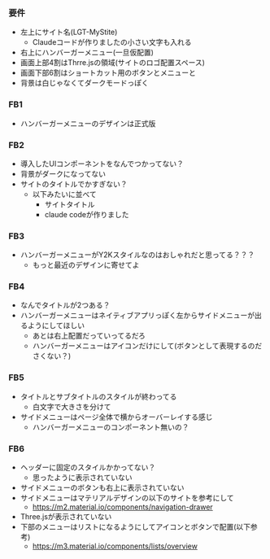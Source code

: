 ### 要件
- 左上にサイト名(LGT-MyStite)
    - Claudeコードが作りましたの小さい文字も入れる
- 右上にハンバーガーメニュー(一旦仮配置)
- 画面上部4割はThrre.jsの領域(サイトのロゴ配置スペース)
- 画面下部6割はショートカット用のボタンとメニューと
- 背景は白じゃなくてダークモードっぽく

### FB1
- ハンバーガーメニューのデザインは正式版

### FB2
- 導入したUIコンポーネントをなんでつかってない？
- 背景がダークになってない
- サイトのタイトルでかすぎない？
    - 以下みたいに並べて
      - サイトタイトル
      - claude codeが作りました

### FB3
- ハンバーガーメニューがY2Kスタイルなのはおしゃれだと思ってる？？？
  - もっと最近のデザインに寄せてよ

### FB4
- なんでタイトルが2つある？
- ハンバーガーメニューはネイティブアプリっぽく左からサイドメニューが出るようにしてほしい
  - あとは右上配置だっていってるだろ
  - ハンバーガーメニューはアイコンだけにして(ボタンとして表現するのださくない？)

### FB5
- タイトルとサブタイトルのスタイルが終わってる
  - 白文字で大きさを分けて
- サイドメニューはページ全体で横からオーバーレイする感じ
  - ハンバーガーメニューのコンポーネント無いの？

### FB6
- ヘッダーに固定のスタイルかかってない？
  - 思ったように表示されていない
- サイドメニューのボタンも右上に表示されていない
- サイドメニューはマテリアルデザインの以下のサイトを参考にして
  - https://m2.material.io/components/navigation-drawer
- Three.jsが表示されていない
- 下部のメニューはリストになるようにしてアイコンとボタンで配置(以下参考)
  - https://m3.material.io/components/lists/overview